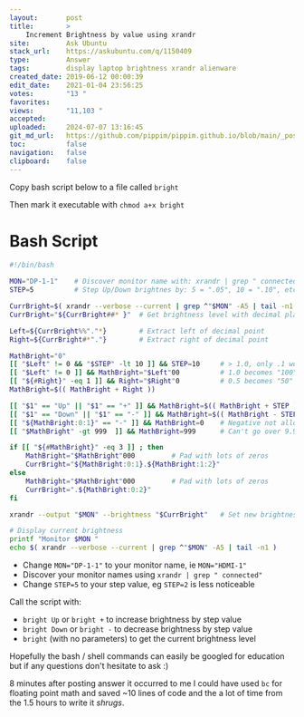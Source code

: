 ```yaml
---
layout:       post
title:        >
    Increment Brightness by value using xrandr
site:         Ask Ubuntu
stack_url:    https://askubuntu.com/q/1150409
type:         Answer
tags:         display laptop brightness xrandr alienware
created_date: 2019-06-12 00:00:39
edit_date:    2021-01-04 23:56:25
votes:        "13 "
favorites:    
views:        "11,103 "
accepted:     
uploaded:     2024-07-07 13:16:45
git_md_url:   https://github.com/pippim/pippim.github.io/blob/main/_posts/2019/2019-06-12-Increment-Brightness-by-value-using-xrandr.md
toc:          false
navigation:   false
clipboard:    false
---
```


Copy bash script below to a file called `bright`

Then mark it executable with `chmod a+x bright`



# Bash Script

``` bash
#!/bin/bash

MON="DP-1-1"    # Discover monitor name with: xrandr | grep " connected"
STEP=5          # Step Up/Down brightnes by: 5 = ".05", 10 = ".10", etc.

CurrBright=$( xrandr --verbose --current | grep ^"$MON" -A5 | tail -n1 )
CurrBright="${CurrBright##* }"  # Get brightness level with decimal place

Left=${CurrBright%%"."*}        # Extract left of decimal point
Right=${CurrBright#*"."}        # Extract right of decimal point

MathBright="0"
[[ "$Left" != 0 && "$STEP" -lt 10 ]] && STEP=10     # > 1.0, only .1 works
[[ "$Left" != 0 ]] && MathBright="$Left"00          # 1.0 becomes "100"
[[ "${#Right}" -eq 1 ]] && Right="$Right"0          # 0.5 becomes "50"
MathBright=$(( MathBright + Right ))

[[ "$1" == "Up" || "$1" == "+" ]] && MathBright=$(( MathBright + STEP ))
[[ "$1" == "Down" || "$1" == "-" ]] && MathBright=$(( MathBright - STEP ))
[[ "${MathBright:0:1}" == "-" ]] && MathBright=0    # Negative not allowed
[[ "$MathBright" -gt 999  ]] && MathBright=999      # Can't go over 9.99

if [[ "${#MathBright}" -eq 3 ]] ; then
    MathBright="$MathBright"000         # Pad with lots of zeros
    CurrBright="${MathBright:0:1}.${MathBright:1:2}"
else
    MathBright="$MathBright"000         # Pad with lots of zeros
    CurrBright=".${MathBright:0:2}"
fi

xrandr --output "$MON" --brightness "$CurrBright"   # Set new brightness

# Display current brightness
printf "Monitor $MON "
echo $( xrandr --verbose --current | grep ^"$MON" -A5 | tail -n1 )
```

- Change `MON="DP-1-1"` to your monitor name, ie `MON="HDMI-1"`
- Discover your monitor names using `xrandr | grep " connected"`
- Change `STEP=5` to your step value, eg `STEP=2` is less noticeable

Call the script with:

- `bright Up` or `bright +` to increase brightness by step value
- `bright Down` or `bright -` to decrease brightness by step value
- `bright` (with no parameters) to get the current brightness level

Hopefully the bash / shell commands can easily be googled for education but if any questions don't hesitate to ask :)

8 minutes after posting answer it occurred to me I could have used `bc` for floating point math and saved ~10 lines of code and the a lot of time from the 1.5 hours to write it *shrugs*.

